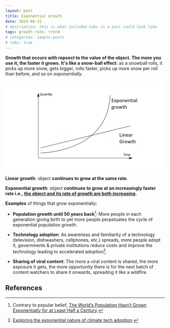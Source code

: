 ```yaml
---
layout: post
title: Exponential Growth
date: 2024-08-31
# description: this is what included tabs in a post could look like
tags: growth rate, trend
# categories: sample-posts
# tabs: true
---
```


**Growth that occurs with repsect to the value of the object. The more you use it, the faster it grows. It's like a snow-ball effect**: as a snowball rolls, it picks up more snow, gets bigger, rolls faster, picks up more snow per roll than before, and so on *exponentially*.

![Exponential Growth](assets/img/linear_vs_exponential_growth.jpeg)

**Linear growth**: object **continues to grow at the same rate.**

**Exponential growth**: object **continues to grow at an increasingly faster rate i.e., <u>the object and its rate of growth are both increasing</u>.**

**Examples** of things that grow exponentially: 
* **Population growth until 50 years back**[^popn]: More people in each generation giving birth to yet more people perpetuates the cycle of exponential population growth.

* **Technology adoption**: As awareness and familiarity of a technology (television, dishwashers, cellphones, etc.) spreads, more people adopt it, governments & private institutions reduce costs and improve the technology leading to accelerated adoption[^techy]. 

* **Sharing of viral content**: The more a viral content is shared, the more exposure it gets, the more opportunity there is for the next batch of content watchers to share it onwards, spreading it like a wildfire.

## References
[^popn]: Contrary to popular belief, [The World’s Population Hasn’t Grown Exponentially for at Least Half a Century](https://blog.ucsusa.org/doug-boucher/world-population-growth-exponential/).
[^techy]: [Exploring the exponential nature of climate tech adoption](https://www.carbonequity.com/blog/exploring-the-exponential-nature-of-climate-tech-adoption).